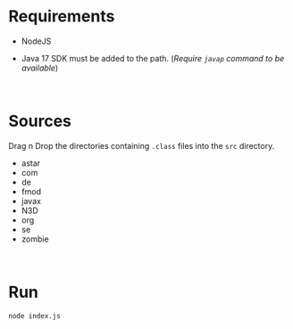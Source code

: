 # Requirements

- NodeJS

- Java 17 SDK must be added to the path. (*Require `javap` command to be available*)

<br>

# Sources

Drag n Drop the directories containing `.class` files into the `src` directory.

- astar
- com
- de
- fmod
- javax
- N3D
- org
- se
- zombie

<br>

# Run

```
node index.js
```

<br>

